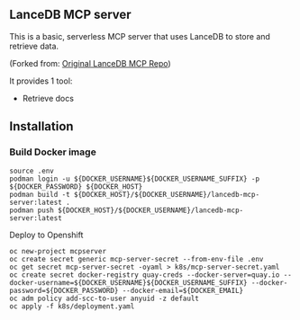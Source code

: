 ## LanceDB MCP server

This is a basic, serverless MCP server that uses LanceDB to store and retrieve data.

(Forked from: <a href="https://github.com/lancedb/lancedb-mcp-server/"  target="_blank">Original LanceDB MCP Repo</a>)

It provides 1 tool:
* Retrieve docs

## Installation

### Build Docker image
```
source .env
podman login -u ${DOCKER_USERNAME}${DOCKER_USERNAME_SUFFIX} -p ${DOCKER_PASSWORD} ${DOCKER_HOST}
podman build -t ${DOCKER_HOST}/${DOCKER_USERNAME}/lancedb-mcp-server:latest .
podman push ${DOCKER_HOST}/${DOCKER_USERNAME}/lancedb-mcp-server:latest
```

Deploy to Openshift
```
oc new-project mcpserver
oc create secret generic mcp-server-secret --from-env-file .env
oc get secret mcp-server-secret -oyaml > k8s/mcp-server-secret.yaml
oc create secret docker-registry quay-creds --docker-server=quay.io --docker-username=${DOCKER_USERNAME}${DOCKER_USERNAME_SUFFIX} --docker-password=${DOCKER_PASSWORD} --docker-email=${DOCKER_EMAIL}
oc adm policy add-scc-to-user anyuid -z default
oc apply -f k8s/deployment.yaml
```
